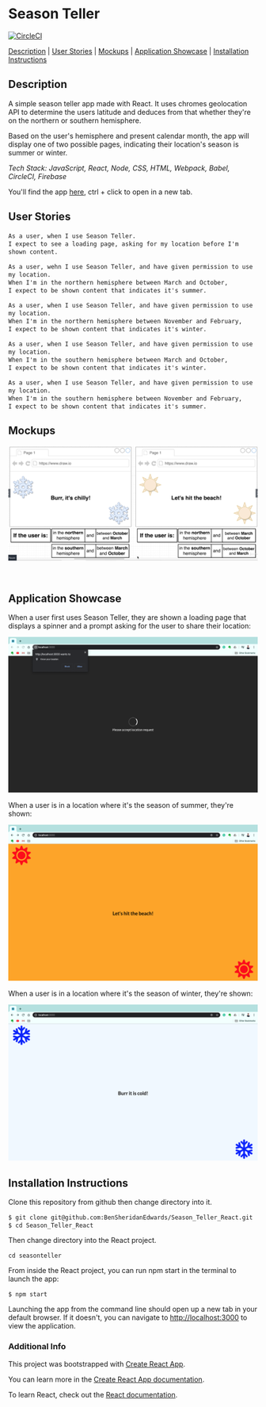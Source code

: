 # Season Teller

[![CircleCI](https://circleci.com/gh/BenSheridanEdwards/Season_Teller_React.svg?style=svg)](https://circleci.com/gh/BenSheridanEdwards/Season_Teller_React)

[Description](#description) | [User Stories](#user-stories) | [Mockups](#mockups) | [Application Showcase](#app-showcase) | [Installation Instructions](#installation)

## <a name="description">Description</a>

A simple season teller app made with React. It uses chromes geolocation API to determine the users latitude and deduces from that whether they're on the northern or southern hemisphere. 

Based on the user's hemisphere and present calendar month, the app will display one of two possible pages, indicating their location's season is summer or winter.

*Tech Stack: JavaScript, React, Node, CSS, HTML, Webpack, Babel, CircleCI, Firebase*

You'll find the app [here](https://season-teller-react.web.app/), ctrl + click to open in a new tab.

## <a name="user-stories">User Stories</a>

```
As a user, when I use Season Teller.
I expect to see a loading page, asking for my location before I'm shown content.
```
```
As a user, wehn I use Season Teller, and have given permission to use my location.
When I'm in the northern hemisphere between March and October, 
I expect to be shown content that indicates it's summer.
```
```
As a user, when I use Season Teller, and have given permission to use my location.
When I'm in the northern hemisphere between November and February, 
I expect to be shown content that indicates it's winter.
```
```
As a user, when I use Season Teller, and have given permission to use my location.
When I'm in the southern hemisphere between March and October, 
I expect to be shown content that indicates it's winter.
```
```
As a user, when I use Season Teller, and have given permission to use my location.
When I'm in the southern hemisphere between November and February, 
I expect to be shown content that indicates it's summer.
```

## <a name="mockups">Mockups</a>

![Season Teller Summer and Winter Mockups](https://github.com/BenSheridanEdwards/Season_Teller_React/blob/master/media/SeasonalTeller-Mockup.png)

<a name="app-showcase"><br /></a>

## Application Showcase

When a user first uses Season Teller, they are shown a loading page that displays a spinner and a prompt asking for the user to share their location:

![](https://github.com/BenSheridanEdwards/Season_Teller_React/blob/master/media/SeasonTeller-LoadingPage.png)

When a user is in a location where it's the season of summer, they're shown:

![](https://github.com/BenSheridanEdwards/Season_Teller_React/blob/master/media/SeasonTeller-SummerPage.png)

When a user is in a location where it's the season of winter, they're shown:

![](https://github.com/BenSheridanEdwards/Season_Teller_React/blob/master/media/SeasonTeller-WinterPage.png)



## <a name="installation">Installation Instructions</a>

Clone this repository from github then change directory into it.

```
$ git clone git@github.com:BenSheridanEdwards/Season_Teller_React.git
$ cd Season_Teller_React
```

Then change directory into the React project.
```
cd seasonteller
```
From inside the React project, you can run npm start in the terminal to launch the app:

```
$ npm start
```

Launching the app from the command line should open up a new tab in your default browser. If it doesn't, you can navigate to [http://localhost:3000](http://localhost:3000) to view the application.<br />

### Additional Info

This project was bootstrapped with [Create React App](https://github.com/facebook/create-react-app).

You can learn more in the [Create React App documentation](https://facebook.github.io/create-react-app/docs/getting-started).

To learn React, check out the [React documentation](https://reactjs.org/).
